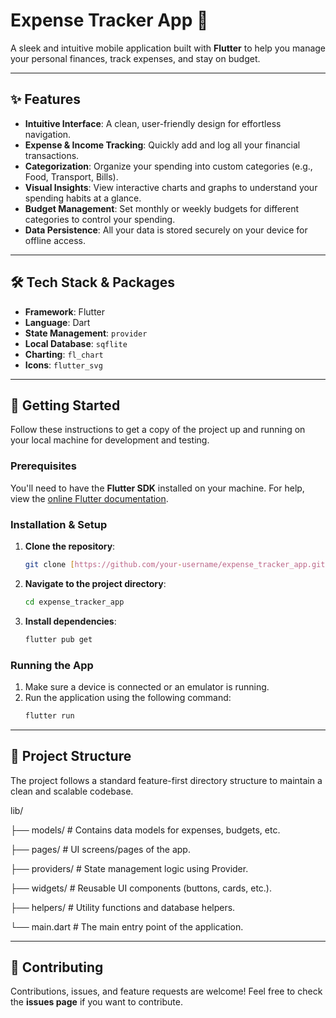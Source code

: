 # Expense Tracker App 💸

A sleek and intuitive mobile application built with **Flutter** to help you manage your personal finances, track expenses, and stay on budget.



---

## ✨ Features

-   **Intuitive Interface**: A clean, user-friendly design for effortless navigation.
-   **Expense & Income Tracking**: Quickly add and log all your financial transactions.
-   **Categorization**: Organize your spending into custom categories (e.g., Food, Transport, Bills).
-   **Visual Insights**: View interactive charts and graphs to understand your spending habits at a glance.
-   **Budget Management**: Set monthly or weekly budgets for different categories to control your spending.
-   **Data Persistence**: All your data is stored securely on your device for offline access.

---

## 🛠️ Tech Stack & Packages

-   **Framework**: Flutter
-   **Language**: Dart
-   **State Management**: `provider`
-   **Local Database**: `sqflite`
-   **Charting**: `fl_chart`
-   **Icons**: `flutter_svg`

---

## 🚀 Getting Started

Follow these instructions to get a copy of the project up and running on your local machine for development and testing.

### Prerequisites

You'll need to have the **Flutter SDK** installed on your machine. For help, view the [online Flutter documentation](https://docs.flutter.dev/).

### Installation & Setup

1.  **Clone the repository**:
    ```bash
    git clone [https://github.com/your-username/expense_tracker_app.git](https://github.com/your-username/expense_tracker_app.git)
    ```

2.  **Navigate to the project directory**:
    ```bash
    cd expense_tracker_app
    ```

3.  **Install dependencies**:
    ```bash
    flutter pub get
    ```

### Running the App

1.  Make sure a device is connected or an emulator is running.
2.  Run the application using the following command:
    ```bash
    flutter run
    ```

---

## 📂 Project Structure

The project follows a standard feature-first directory structure to maintain a clean and scalable codebase.

lib/

├── models/         # Contains data models for expenses, budgets, etc.

├── pages/          # UI screens/pages of the app.

├── providers/      # State management logic using Provider.

├── widgets/        # Reusable UI components (buttons, cards, etc.).

├── helpers/        # Utility functions and database helpers.

└── main.dart       # The main entry point of the application.

---

## 🤝 Contributing

Contributions, issues, and feature requests are welcome! Feel free to check the **issues page** if you want to contribute.
